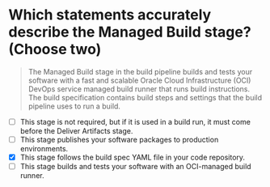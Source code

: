 # Which statements accurately describe the Managed Build stage? (Choose two)

> The Managed Build stage in the build pipeline builds and tests your software with a fast and scalable Oracle Cloud Infrastructure (OCI) DevOps service managed build runner that runs build instructions. The build specification contains build steps and settings that the build pipeline uses to run a build.

- [ ] This stage is not required, but if it is used in a build run, it must come before the Deliver Artifacts stage.
- [ ] This stage publishes your software packages to production environments.
- [x] This stage follows the build spec YAML file in your code repository.
- [ ] This stage builds and tests your software with an OCI-managed build runner.